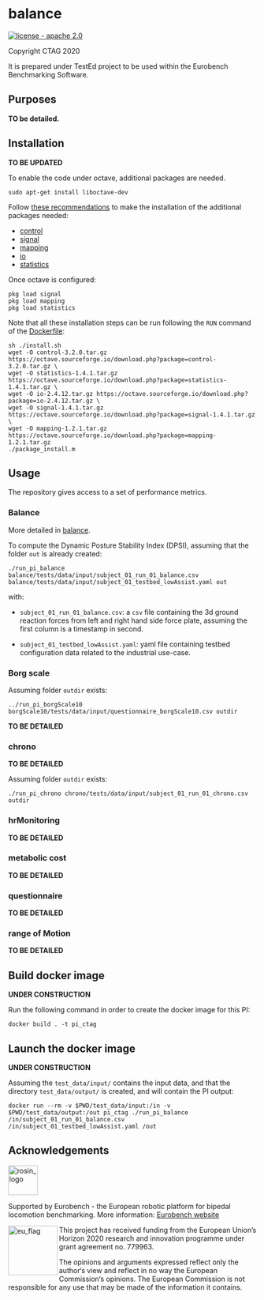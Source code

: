 # balance

[![license - apache 2.0](https://img.shields.io/:license-Apache%202.0-blue.svg)](https://opensource.org/licenses/Apache-2.0)

Copyright CTAG 2020

It is prepared under TestEd project to be used within the Eurobench Benchmarking Software.

## Purposes

**TO be detailed.**

## Installation

**TO BE UPDATED**

To enable the code under octave, additional packages are needed.

```console
sudo apt-get install liboctave-dev
```

Follow [these recommendations](https://octave.org/doc/v4.2.1/Installing-and-Removing-Packages.html) to make the installation of the additional packages needed:

- [control](https://octave.sourceforge.io/control/index.html)
- [signal](https://octave.sourceforge.io/signal/index.html)
- [mapping](https://octave.sourceforge.io/mapping/index.html)
- [io](https://octave.sourceforge.io/io/index.html)
- [statistics](https://octave.sourceforge.io/statistics/index.html)

Once octave is configured:

```console
pkg load signal
pkg load mapping
pkg load statistics
```

Note that all these installation steps can be run following the `RUN` command of the [Dockerfile](Dockerfile):

```shell
sh ./install.sh
wget -O control-3.2.0.tar.gz https://octave.sourceforge.io/download.php?package=control-3.2.0.tar.gz \
wget -O statistics-1.4.1.tar.gz https://octave.sourceforge.io/download.php?package=statistics-1.4.1.tar.gz \
wget -O io-2.4.12.tar.gz https://octave.sourceforge.io/download.php?package=io-2.4.12.tar.gz \
wget -O signal-1.4.1.tar.gz https://octave.sourceforge.io/download.php?package=signal-1.4.1.tar.gz \
wget -O mapping-1.2.1.tar.gz https://octave.sourceforge.io/download.php?package=mapping-1.2.1.tar.gz
./package_install.m
```

## Usage

The repository gives access to a set of performance metrics.

### Balance

More detailed in [balance](balance/README.md).

To compute the Dynamic Posture Stability Index (DPSI), assuming that the folder `out` is already created:

```shell
./run_pi_balance balance/tests/data/input/subject_01_run_01_balance.csv balance/tests/data/input/subject_01_testbed_lowAssist.yaml out
```

with:

* `subject_01_run_01_balance.csv`: a `csv` file containing the 3d ground reaction forces from left and right hand side force plate, assuming the first column is a timestamp in second.

- `subject_01_testbed_lowAssist.yaml`: yaml file containing testbed configuration data related to the industrial use-case.

### Borg scale

Assuming folder `outdir` exists:

```shell
../run_pi_borgScale10 borgScale10/tests/data/input/questionnaire_borgScale10.csv outdir
```

**TO BE DETAILED**

### chrono

**TO BE DETAILED**

Assuming folder `outdir` exists:

```shell
./run_pi_chrono chrono/tests/data/input/subject_01_run_01_chrono.csv outdir
```

### hrMonitoring

**TO BE DETAILED**

### metabolic cost

**TO BE DETAILED**

### questionnaire

**TO BE DETAILED**

### range of Motion

**TO BE DETAILED**

## Build docker image

**UNDER CONSTRUCTION**

Run the following command in order to create the docker image for this PI:

```console
docker build . -t pi_ctag
```

## Launch the docker image

**UNDER CONSTRUCTION**


Assuming the `test_data/input/` contains the input data, and that the directory `test_data/output/` is created, and will contain the PI output:

```shell
docker run --rm -v $PWD/test_data/input:/in -v $PWD/test_data/output:/out pi_ctag ./run_pi_balance /in/subject_01_run_01_balance.csv /in/subject_01_testbed_lowAssist.yaml /out
```

## Acknowledgements

<a href="http://eurobench2020.eu">
  <img src="http://eurobench2020.eu/wp-content/uploads/2018/06/cropped-logoweb.png"
       alt="rosin_logo" height="60" >
</a>

Supported by Eurobench - the European robotic platform for bipedal locomotion benchmarking.
More information: [Eurobench website][eurobench_website]

<img src="http://eurobench2020.eu/wp-content/uploads/2018/02/euflag.png"
     alt="eu_flag" width="100" align="left" >

This project has received funding from the European Union’s Horizon 2020
research and innovation programme under grant agreement no. 779963.

The opinions and arguments expressed reflect only the author‘s view and
reflect in no way the European Commission‘s opinions.
The European Commission is not responsible for any use that may be made
of the information it contains.

[eurobench_logo]: http://eurobench2020.eu/wp-content/uploads/2018/06/cropped-logoweb.png
[eurobench_website]: http://eurobench2020.eu "Go to website"

